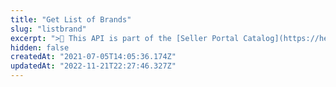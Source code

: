 ```yaml
---
title: "Get List of Brands"
slug: "listbrand"
excerpt: ">📘 This API is part of the [Seller Portal Catalog](https://help.vtex.com/en/tutorial/how-the-seller-portal-catalog-works--7pMB6YOt6YQDQQbzFB4Pxp). This functionality is in the Beta stage and can be discontinued at any moment at VTEX's discretion. VTEX will not be responsible for any instabilities caused by its use or discontinuity. If you have any questions, please contact [our Support Center](https://help.vtex.com/support). \r\n\r\n Retrieves general information about all brands of the store. It is mandatory to use at least one query parameter. \r\n\r\n## Response body example\r\n\r\n```json\r\n{\r\n    \"data\": [\r\n        {\r\n            \"id\": \"7\",\r\n            \"name\": \"All For Paws\",\r\n            \"isActive\": true,\r\n            \"createdAt\": \"2022-01-17T19:43:14.18678Z\",\r\n            \"updatedAt\": \"2022-01-17T19:43:14.18678Z\"\r\n        },\r\n        {\r\n            \"id\": \"1\",\r\n            \"name\": \"AOC\",\r\n            \"isActive\": true,\r\n            \"createdAt\": \"2021-08-16T21:13:40.55189Z\",\r\n            \"updatedAt\": \"2021-08-16T21:13:40.55189Z\"\r\n        }\r\n    ],\r\n    \"_metadata\": {\r\n        \"total\": 18,\r\n        \"from\": 1,\r\n        \"to\": 2,\r\n        \"orderBy\": \"name,asc\"\r\n    }\r\n}\r\n```"
hidden: false
createdAt: "2021-07-05T14:05:36.174Z"
updatedAt: "2022-11-21T22:27:46.327Z"
---
```

